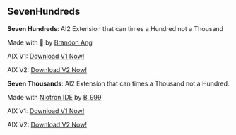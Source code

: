 ## SevenHundreds

**Seven Hundreds**:
AI2 Extension that can times a Hundred not a Thousand

Made with 💖 by <a href="https://community.kodular.io/u/brandon_ang/summary">Brandon Ang</a>

AIX V1: <a href="https://github.com/bextdev797/SevenHundreds/blob/main/out/com.brandonang.sevenhundreds.aix">Download V1 Now!</a>

AIX V2: <a href="https://github.com/bextdev797/SevenHundreds/releases/download/2.0.0/com.brandonang.sevenhundreds.aix">Download V2 Now!</a>

**Seven Thousands**:
AI2 Extension that can times a Thousand not a Hundred.

Made with <a href="https://ide.niotron.com">Niotron IDE</a> by <a href="https://community.niotron.com/u/b_999/summary">B_999</a>

AIX V1: <a href="https://github.com/bextdev797/SevenHundreds/blob/main/out/com.brandonang.SevenThousands.aix">Download V1 Now!</a>

AIX V2: <a href="https://github.com/bextdev797/SevenHundreds/releases/download/2.0.0/com.brandonang.SevenThousandsV2.aix">Download V2 Now!</a>
